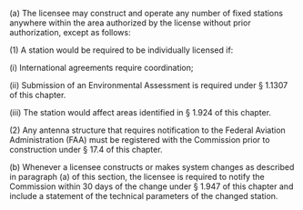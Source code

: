 (a) The licensee may construct and operate any number of fixed stations anywhere within the area authorized by the license without prior authorization, except as follows:

(1) A station would be required to be individually licensed if:
                                    

(i) International agreements require coordination;

(ii) Submission of an Environmental Assessment is required under § 1.1307 of this chapter.

(iii) The station would affect areas identified in § 1.924 of this chapter.

(2) Any antenna structure that requires notification to the Federal Aviation Administration (FAA) must be registered with the Commission prior to construction under § 17.4 of this chapter.

(b) Whenever a licensee constructs or makes system changes as described in paragraph (a) of this section, the licensee is required to notify the Commission within 30 days of the change under § 1.947 of this chapter and include a statement of the technical parameters of the changed station.

